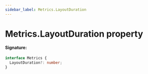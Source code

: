 ```yaml
---
sidebar_label: Metrics.LayoutDuration
---
```


# Metrics.LayoutDuration property

#### Signature:

```typescript
interface Metrics {
  LayoutDuration?: number;
}
```

